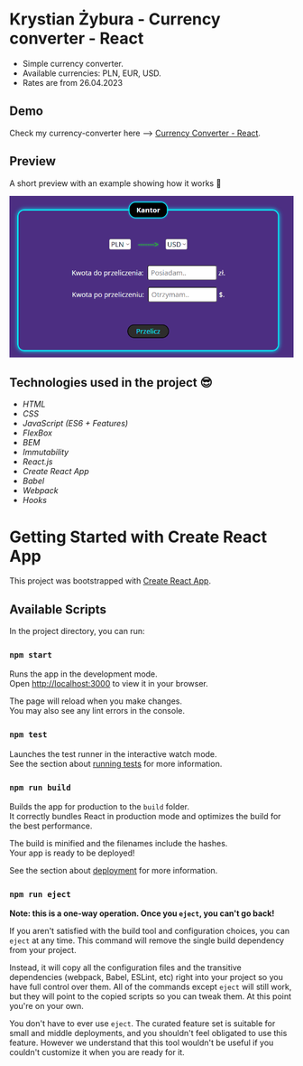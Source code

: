 # Krystian Żybura - Currency converter - React
- Simple currency converter.
- Available currencies: PLN, EUR, USD.
- Rates are from 26.04.2023 
## Demo
Check my currency-converter here --> [Currency Converter - React](https://krystianzybura.github.io/currency-converter-react/).
## Preview 
A short preview with an example showing how it works 🥰


![currency-converter-animation](images/preview.gif)
## Technologies used in the project 😎
- *HTML*
- *CSS*
- *JavaScript (ES6 + Features)*
- *FlexBox*
- *BEM*
- *Immutability*
- *React.js*
- *Create React App*
- *Babel*
- *Webpack*
- *Hooks*
# Getting Started with Create React App

This project was bootstrapped with [Create React App](https://github.com/facebook/create-react-app).

## Available Scripts

In the project directory, you can run:

### `npm start`

Runs the app in the development mode.\
Open [http://localhost:3000](http://localhost:3000) to view it in your browser.

The page will reload when you make changes.\
You may also see any lint errors in the console.

### `npm test`

Launches the test runner in the interactive watch mode.\
See the section about [running tests](https://facebook.github.io/create-react-app/docs/running-tests) for more information.

### `npm run build`

Builds the app for production to the `build` folder.\
It correctly bundles React in production mode and optimizes the build for the best performance.

The build is minified and the filenames include the hashes.\
Your app is ready to be deployed!

See the section about [deployment](https://facebook.github.io/create-react-app/docs/deployment) for more information.

### `npm run eject`

**Note: this is a one-way operation. Once you `eject`, you can't go back!**

If you aren't satisfied with the build tool and configuration choices, you can `eject` at any time. This command will remove the single build dependency from your project.

Instead, it will copy all the configuration files and the transitive dependencies (webpack, Babel, ESLint, etc) right into your project so you have full control over them. All of the commands except `eject` will still work, but they will point to the copied scripts so you can tweak them. At this point you're on your own.

You don't have to ever use `eject`. The curated feature set is suitable for small and middle deployments, and you shouldn't feel obligated to use this feature. However we understand that this tool wouldn't be useful if you couldn't customize it when you are ready for it.